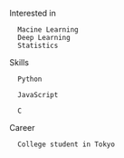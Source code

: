 Interested in

      Macine Learning
      Deep Learning
      Statistics
      
Skills

      Python

      JavaScript
      
      C

Career

      College student in Tokyo
